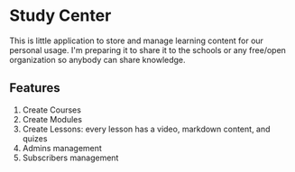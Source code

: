 # Study Center

This is little application to store and manage learning content for our personal usage. I'm preparing it to share it to the schools or any free/open organization so anybody can share knowledge.

## Features
1. Create Courses
2. Create Modules
3. Create Lessons: every lesson has a video, markdown content, and quizes
4. Admins management
5. Subscribers management


